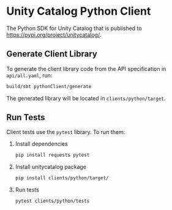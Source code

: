 # Unity Catalog Python Client

The Python SDK for Unity Catalog that is published to https://pypi.org/project/unitycatalog/.

## Generate Client Library

To generate the client library code from the API specification in `api/all.yaml`, run:
```sh
build/sbt pythonClient/generate
```

The generated library will be located in `clients/python/target`.

## Run Tests

Client tests use the `pytest` library. To run them:
1. Install dependencies
    ```sh
    pip install requests pytest
    ```
2. Install unitycatalog package
    ```sh
    pip install clients/python/target/
    ```
3. Run tests
    ```sh
    pytest clients/python/tests
    ```